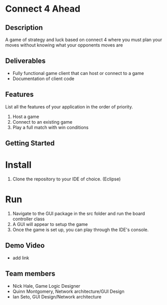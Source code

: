 # Connect 4 Ahead

## Description

A game of strategy and luck based on connect 4 where you must plan your moves without knowing what your opponents moves are

## Deliverables

- Fully functional game client that can host or connect to a game
- Documentation of client code

## Features 
List all the features of your application in the order of priority.
1. Host a game
2. Connect to an existing game
3. Play a full match with win conditions

## Getting Started
# Install
1. Clone the repository to your IDE of choice. (Eclipse)

# Run
1. Navigate to the GUI package in the src folder and run the board controller class
2. A GUI will appear to setup the game
3. Once the game is set up, you can play through the IDE's console.

## Demo Video
- add link

## Team members

* Nick Hale, Game Logic Designer
* Quinn Montgomery, Network architecture/GUI Design
* Ian Seto, GUI Design/Network architecture

